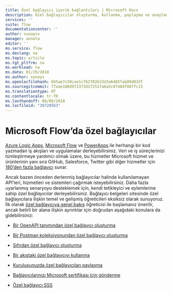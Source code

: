 ```yaml
---
title: Özel bağlayıcı içerik bağlantıları | Microsoft Docs
description: Özel bağlayıcılar oluşturma, kullanma, paylaşma ve onaylama içeriklerinin bağlantıları.
services: ''
suite: flow
documentationcenter: ''
author: sunaysv
manager: anneta
editor: ''
ms.service: flow
ms.devlang: na
ms.topic: article
ms.tgt_pltfrm: na
ms.workload: na
ms.date: 01/29/2018
ms.author: sunayv
ms.openlocfilehash: 045ae7c50cae1cf62782b33d3a6465fab89d033f
ms.sourcegitcommit: 77aae180d972373d1f251fa6a5c8f484f08ffc15
ms.translationtype: HT
ms.contentlocale: tr-TR
ms.lasthandoff: 08/08/2018
ms.locfileid: "39720563"
---
```

# <a name="custom-connectors-in-microsoft-flow"></a>Microsoft Flow’da özel bağlayıcılar

[Azure Logic Apps](https://azure.microsoft.com/services/logic-apps), [Microsoft Flow](https://flow.microsoft.com) ve [PowerApps](https://powerapps.microsoft.com) ile herhangi bir kod yazmadan iş akışları ve uygulamalar derleyebilirsiniz. Veri ve iş süreçlerinizi tümleştirmeye yardımcı olmak üzere, bu hizmetler Microsoft hizmet ve ürünlerinin yanı sıra GitHub, Salesforce, Twitter gibi diğer hizmetler için [180’den fazla bağlayıcı](https://docs.microsoft.com/connectors/) sunar. 

Ancak bazen önceden derlenmiş bağlayıcılar halinde kullanılamayan API'leri, hizmetleri ve sistemleri çağırmak isteyebilirsiniz. Daha fazla uyarlanmış senaryoyu desteklemek için, kendi tetikleyici ve eylemlerine sahip *özel bağlayıcılar* derleyebilirsiniz. Bağlayıcı belgeleri sitesinde özel bağlayıcılara ilişkin temel ve gelişmiş öğreticileri eksiksiz olarak sunuyoruz. İlk olarak [özel bağlayıcıya genel bakış](https://docs.microsoft.com/connectors/custom-connectors/) öğreticisi ile başlamanız önerilir, ancak belirli bir alana ilişkin ayrıntılar için doğrudan aşağıdaki konulara da gidebilirsiniz:

* [Bir OpenAPI tanımından özel bağlayıcı oluşturma](https://docs.microsoft.com/connectors/custom-connectors/define-openapi-definition)

* [Bir Postman koleksiyonundan özel bağlayıcı oluşturma](https://docs.microsoft.com/connectors/custom-connectors/define-postman-collection)

* [Sıfırdan özel bağlayıcı oluşturma](https://docs.microsoft.com/connectors/custom-connectors/define-blank)

* [Bir akıştaki özel bağlayıcıyı kullanma](https://docs.microsoft.com/connectors/custom-connectors/use-custom-connector-flow)

* [Kuruluşunuzda özel bağlayıcıları paylaşma](https://docs.microsoft.com/connectors/custom-connectors/share)

* [Bağlayıcılarınızı Microsoft sertifikası için gönderme](https://docs.microsoft.com/connectors/custom-connectors/submit-certification)

* [Özel bağlayıcı SSS](https://docs.microsoft.com/connectors/custom-connectors/faq)